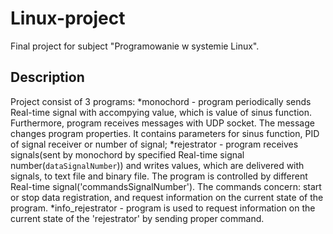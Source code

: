 # Linux-project

Final project for subject "Programowanie w systemie Linux".

## Description

Project consist of 3 programs:
*monochord - program periodically sends Real-time signal with accompying value, which is value of sinus function.
Furthermore, program receives messages with UDP socket. The message changes program properties. It contains parameters for sinus function, PID of signal receiver or number of signal;
*rejestrator - program receives signals(sent by monochord by specified Real-time signal number(`dataSignalNumber`)) and writes values, which are delivered with signals, to text file and binary file.
The program is controlled by different Real-time signal('commandsSignalNumber'). The commands concern: start or stop data registration, and request information on the current state of the program.
*info_rejestrator - program is used to request information on the current state of the 'rejestrator' by sending proper command.
